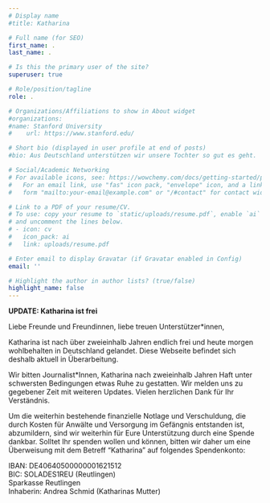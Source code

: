 ```yaml
---
# Display name
#title: Katharina

# Full name (for SEO)
first_name: .
last_name: .

# Is this the primary user of the site?
superuser: true

# Role/position/tagline
role: .

# Organizations/Affiliations to show in About widget
#organizations:
#name: Stanford University
#    url: https://www.stanford.edu/

# Short bio (displayed in user profile at end of posts)
#bio: Aus Deutschland unterstützen wir unsere Tochter so gut es geht.

# Social/Academic Networking
# For available icons, see: https://wowchemy.com/docs/getting-started/page-builder/#icons
#   For an email link, use "fas" icon pack, "envelope" icon, and a link in the
#   form "mailto:your-email@example.com" or "/#contact" for contact widget.

# Link to a PDF of your resume/CV.
# To use: copy your resume to `static/uploads/resume.pdf`, enable `ai` icons in `params.yaml`,
# and uncomment the lines below.
# - icon: cv
#   icon_pack: ai
#   link: uploads/resume.pdf

# Enter email to display Gravatar (if Gravatar enabled in Config)
email: ''

# Highlight the author in author lists? (true/false)
highlight_name: false
---
```


**UPDATE: Katharina ist frei**

Liebe Freunde und Freundinnen, liebe treuen Unterstützer*innen, 

Katharina ist nach über zweieinhalb Jahren endlich frei und heute morgen wohlbehalten in Deutschland gelandet. Diese Webseite befindet sich deshalb aktuell in Überarbeitung. 

Wir bitten Journalist*Innen, Katharina nach zweieinhalb Jahren Haft unter schwersten Bedingungen etwas Ruhe zu gestatten. Wir melden uns zu gegebener Zeit mit weiteren Updates. Vielen herzlichen Dank für Ihr Verständnis. 

Um die weiterhin bestehende finanzielle Notlage und Verschuldung, die durch Kosten für Anwälte und Versorgung im Gefängnis entstanden ist, abzumildern, sind wir weiterhin für Eure Unterstützung durch eine Spende dankbar. Solltet Ihr spenden wollen und können, bitten wir daher um eine Überweisung mit dem Betreff “Katharina” auf folgendes Spendenkonto:

IBAN: DE40640500000001621512<br>
BIC: SOLADES1REU (Reutlingen)<br>
Sparkasse Reutlingen<br>
Inhaberin: Andrea Schmid (Katharinas Mutter)<br>






